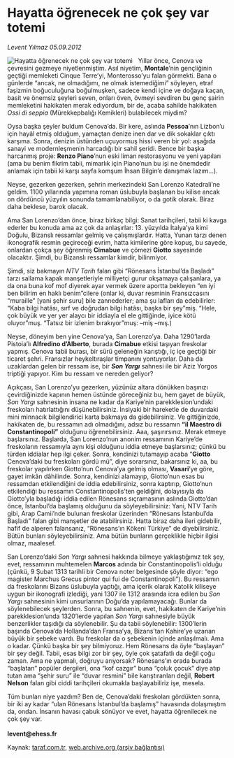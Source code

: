 # Hayatta öğrenecek ne çok şey var totemi

*Levent Yılmaz 05.09.2012*

<div class="yazi"><img align="left" alt="Hayatta öğrenecek ne çok şey var totemi" border="0" src="http://www.taraf.com.tr/fotoraflar/makaleler/hayatta-ogrenecek-ne-cok-sey-var-totemi_3520_orijinal.jpg" style="border-right-width:10px; border-color:#FFFFFF"/><p>Yıllar önce, Cenova ve çevresini gezmeye niyetlenmiştim. Asıl niyetim, <b>Montale</b>’nin gençliğinin geçtiği memleketi Cinque Terre’yi, Monterosso’yu falan görmekti. Bana o günlerde “ancak, ne olmadığımı, ne olmak istemediğimi” söyleyen, etraf faşizmin boğuculuğuna boğulmuşken, sadece kendi içine ve doğaya kaçan, basit ve önemsiz şeyleri seven, onları öven, övmeyi sevdiren bu genç şairin memleketini hakikaten merak ediyordum, bir de, acaba sahilde hakikaten <i>Ossi di seppia</i> (Mürekkepbalığı Kemikleri) bulabilecek miydim? </p>
<p>Oysa başka şeyler buldum Cenova’da. Bir kere, aslında <b>Pessoa</b>’nın Lizbon’u için hayâl etmiş olduğum, yamaçtan denize inen dar ve dik sokaklar çıktı karşıma. Sonra, denizin üstünden uçuyormuş hissi veren bir yol: aşağıda sanayi ve modernleşmenin harcadığı bir sahil şeridi. Bence bir başka harcanmış proje: <b>Renzo Piano</b>’nun eski liman restorasyonu ve yeni yapıları (ama bu benim fikrim tabii, mimarlık için Piano’nun bu işi ne önemdedir anlamak için tabii ki karşı sayfa komşum İhsan Bilgin’e danışmak lazım...).</p>
<p>Neyse, gezerken gezerken, şehrin merkezindeki San Lorenzo Katedrali’ne geldim. 1100 yıllarında yapımına roman üslubuyla başlanan bu kilise ancak on dördüncü yüzyılın sonunda tamamlanabiliyor, o da gotik olarak. Biraz daha beklese, barok olacak. </p>
<p>Ama San Lorenzo’dan önce, biraz birkaç bilgi: Sanat tarihçileri, tabii ki kavga ederler bu konuda ama az çok da anlaşırlar: 13. yüzyılda İtalya’ya kimi Doğulu, Bizanslı ressamlar gelmiş ve çalışmışlardır. Hatta, Yunan tarzı denen ikonografik resmin geçireceği evrim, hatta kimilerine göre kopuş, bu sayede, onlardan çokça şey öğrenmiş <b>Cimabue</b> ve çömezi <b>Giotto</b> sayesinde olacaktır. Şimdi, bu Bizanslı ressamlar kimdir, bilinmiyor. </p>
<p>Şimdi, siz bakmayın <i>NTV Tarih</i> falan gibi “Rönesans İstanbul’da Başladı” tarzı sallama kapak manşetleriyle milliyetçi gurur okşamaya çalışanlara, ya da ona buna kof mof diyerek ayar vermek üzere aportta bekleyen “en iyi ben bilirim en haklı benim”cilere (onlar ki, duvar resminin Fransızcasını “muraille” [yani şehir suru] bile zannederler; ama şu lafları da edebilirler: “Kaba bilgi hatâsı, sırf ve doğrudan bilgi hatâsı, başka bir şey”miş. “Hele, çok büyük ve yer yer alaycı bir iddiayla el ele gittiğinde, iyice kötü oluyor”muş. “Tatsız bir izlenim bırakıyor”muş: –miş –mış.)</p>
<p>Neyse, döneyim ben yine Cenova’ya, San Lorenzo’ya. Daha 1290’larda Pistoia’lı <b>Alfredino d’Alberto</b>, burada <b>Cimabue</b> etkisi taşıyan freskolar yapmış. Cenova tabii burası, bir sürü geleneğin karıştığı, iç içe geçtiği bir ticaret şehri. Fransızlar heykeltıraşlar timpanını yontuyorlar. Daha da uzaklardan gelen bir ressam ise, bir <b><i>Son Yargı</i></b> sahnesi ile bir Aziz Yorgos triptiği yapıyor. Kim bu ressam ve nereden geliyor?</p>
<p>Açıkçası, San Lorenzo’yu gezerken, yüzünüz altara dönükken başınızı çevirdiğinizde kapının hemen üstünde göreceğiniz bu, hem gayet de büyük, <i>Son Yargı</i> sahnesinin insana ne kadar da Kariye’nin parekklesion’undaki freskoları hatırlattığını düşünebilirsiniz. İnsiyaki bir hareketle de duvardaki mini minnacık bilgilendirici karta bakmaya da gidebilirsiniz. Ve gittiğinizde, hakikaten de, bu ressamın adı olmadığını, adsız bu ressamın <b>“il Maestro di Constantinopoli”</b> olduğunu öğrenebilirsiniz. Aaa, şaşırırsınız. Merak etmeye başlarsınız. Başlarda, San Lorenzo’nun anonim ressamının Kariye’de freskoların ressamıyla aynı kişi olduğunu iddia etmeye başlarsınız; çünkü bu türden iddialar hep ilgi çeker. Sonra, kendinizi tutamayıp acaba “<b>Giotto</b> Cenova’daki bu freskoları gördü mü”, diye sorarsınız, bakarsınız ki, aa, bu freskolar yapılırken Giotto’nun Cenova’ya gelmiş olması, <b>Vasari</b>’ye göre, gayet imkân dâhilinde. Sonra, kendinizi alamayıp, Giotto’nun esas bu ressamdan etkilendiğini de iddia edebilirsiniz, sonra kaptırıp, Giotto’nun etkilendiği bu ressamın Constantinopolis’ten geldiğini, dolayısıyla da Giotto’yla başladığı iddia edilen Rönesans sıçramasının aslında Giotto’dan önce, İstanbul’da başlamış olduğunu da söyleyebilirsiniz: Yani, NTV Tarih gibi, Arap Camii’nde bulunan freskolar üzerinden “Rönesans İstanbul’da Başladı” falan gibi manşetler de atabilirsiniz. Hatta biraz daha ileri gidebilir, hafif de alperen falansanız, “Rönesans’ın Kökeni Türkiye” de diyebilirsiniz. Bütün bunları söyleyebilirsiniz. Ama bütün bunların gerçeklikle hiçbir ilgisi olmaz, maalesef. </p>
<p>San Lorenzo’daki <i>Son Yargı</i> sahnesi hakkında bilmeye yaklaştığımız tek şey, evet, ressamının muhtemelen <b>Marcos</b> adında bir Constantinopolis’li olduğu (çünkü, 9 Şubat 1313 tarihli bir Cenova noter belgesinde şöyle diyor: “ego magister Marchus Grecus pintor qui fui de Constantinopoli”). Bu ressamın da freskolarını Bizans üslubuyla yaptığı, ama içerik olarak Katolik kiliseye uygun bir ikonografi izlediği, yani 1307 ile 1312 arasında icra edilen bu <i>Son Yargı</i> sahnesinin kimi unsurlarının Doğu’da yapılamayacağı. Bunlar da söylenebilecek şeylerden. Sonra, bu sahnenin, evet, hakikaten de Kariye’nin parekklesion’unda 1320’lerde yapılan <i>Son Yargı</i> sahnesiyle büyük benzerlikler taşıdığı da söylenebilir. Şu da tabii söylenebilir: 1300’lerin başında Cenova’da Hollanda’dan Fransa’ya, Bizans’tan Kahire’ye uzanan büyük bir şebeke vardı. Bu freskolar da o şebekenin içinde anlaşılmalı. Ama o kadar. Çünkü başka bir şey bilmiyoruz. Hem Rönesans da öyle “başlayan” bir şey değil. Tabii, esas bilgi zor bir şey, öyle çok şatafatlı da değil çoğu zaman. Ama ne yapmalı, doğruyu arıyorsak? Rönesans’ın orada burada “başlatan” popüler dergileri, ona “kof cazgır” buna “çoluk çocuk” diye atıp tutan ama “şehir suru” ile “duvar resmini” bile karıştıranları değil, <b>Robert Nelson</b> falan gibi ciddi tarihçileri okumakla başlayabiliriz işe, mesela. </p>
<p>Tüm bunları niye yazdım? Ben de, Cenova’daki freskoları gördükten sonra, bir iki ay kadar “ulan Rönesans İstanbul’da başlamış” havasında dolaşmıştım da, ondan. İnsanın havası çabuk sönüyor ve evet, hayatta öğrenilecek ne çok şey var.<br/><br/><b>levent@ehess.fr</b></p>
</div>

Kaynak: [taraf.com.tr](http://www.taraf.com.tr/levent-yilmaz/makale-hayatta-ogrenecek-ne-cok-sey-var-totemi.htm), [web.archive.org (arşiv bağlantısı)](http://web.archive.org/web/20131107120142/http://www.taraf.com.tr/levent-yilmaz/makale-hayatta-ogrenecek-ne-cok-sey-var-totemi.htm)
